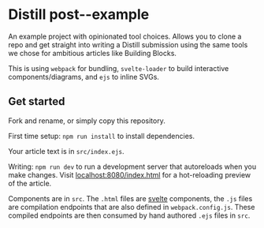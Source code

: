 # Distill post--example
An example project with opinionated tool choices. Allows you to clone a repo and get straight into writing a Distill submission using the same tools we chose for ambitious articles like Building Blocks. 

This is using `webpack` for bundling, `svelte-loader` to build interactive components/diagrams, and `ejs` to inline SVGs.

## Get started

Fork and rename, or simply copy this repository.

First time setup: `npm run install` to install dependencies.

Your article text is in `src/index.ejs`.

Writing: `npm run dev` to run a development server that autoreloads when you make changes. Visit [localhost:8080/index.html](localhost:8080/index.html) for a hot-reloading preview of the article.

Components are in `src`. The `.html` files are [svelte](https://svelte.technology/guide) components, the `.js` files are compilation endpoints that are also defined in `webpack.config.js`. These compiled endpoints are then consumed by hand authored `.ejs` files in `src`.
